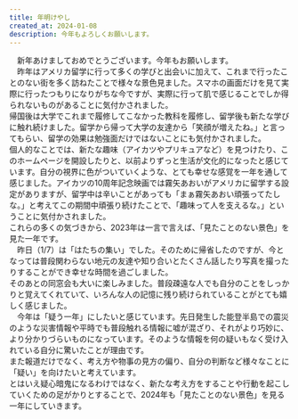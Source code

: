 ```yaml
---
title: 年明けやし
created_at: 2024-01-08
description: 今年もよろしくお願いします。
---
```


　新年あけましておめでとうございます。今年もお願いします。<br>
　昨年はアメリカ留学に行って多くの学びと出会いに加えて、これまで行ったことのない街を多く訪ねたことで様々な景色見ました。スマホの画面だけを見て実際に行ったつもりになりがちな今ですが、実際に行って肌で感じることでしか得られないものがあることに気付かされました。<br>
帰国後は大学でこれまで履修してこなかった教科を履修し、留学後も新たな学びに触れ続けました。留学から帰って大学の友達から「笑顔が増えたね。」と言ってもらい、留学の効果は勉強面だけではないことにも気付かされました。<br>
個人的なことでは、新たな趣味（アイカツやプリキュアなど）を見つけたり、このホームページを開設したりと、以前よりずっと生活が文化的になったと感じています。自分の視界に色がついていくような、とても幸せな感覚を一年を通して感じました。アイカツの10周年記念映画では霧矢あおいがアメリカに留学する設定がありますが、留学中は辛いことがあっても「まぁ霧矢あおい頑張ってたしな。」と考えてこの期間中頑張り続けたことで、「趣味って人を支えるな。」ということに気付かされました。<br>
これらの多くの気づきから、2023年は一言で言えば、「見たことのない景色」を見た一年です。<br>
　昨日（1/7）は「はたちの集い」でした。そのために帰省したのですが、今となっては普段関わらない地元の友達や知り合いとたくさん話したり写真を撮ったりすることができ幸せな時間を過ごしました。<br>
そのあとの同窓会も大いに楽しみました。普段疎遠な人でも自分のことをしっかりと覚えてくれていて、いろんな人の記憶に残り続けられていることがとても嬉しく感じました。<br>
　今年は「疑う一年」にしたいと感じています。先日発生した能登半島での震災のような災害情報や平時でも普段触れる情報に嘘が混ざり、それがより巧妙に、より分かりづらいものになっています。そのような情報を何の疑いもなく受け入れている自分に驚いたことが理由です。<br>
 また報道だけでなく、考え方や物事の見方の偏り、自分の判断など様々なことに「疑い」を向けたいと考えています。<br>
  とはいえ疑心暗鬼になるわけではなく、新たな考え方をすることや行動を起こしていくための足がかりとすることで、2024年も「見たことのない景色」を見る一年にしていきます。
